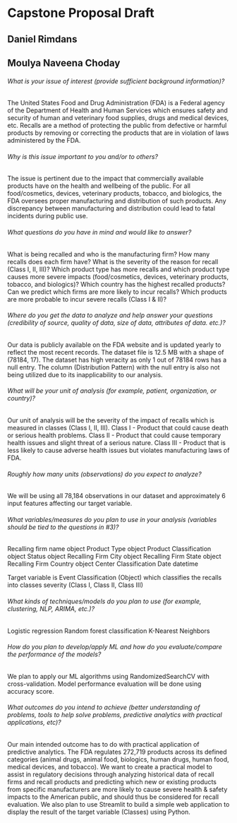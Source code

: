 # Capstone Proposal Draft 
## Daniel Rimdans
## Moulya Naveena Choday

###### What is your issue of interest (provide sufficient background information)?
The United States Food and Drug Administration (FDA) is a Federal agency of the Department of Health and Human Services which ensures safety and security of human and veterinary food supplies, drugs and medical devices, etc. 
Recalls are a method of protecting the public from defective or harmful products by removing or correcting the products that are in violation of laws administered by the FDA. 

###### Why is this issue important to you and/or to others?
The issue is pertinent due to the impact that commercially available products have on the health and wellbeing of the public. 
For all food/cosmetics, devices, veterinary products, tobacco, and biologics, the FDA oversees proper manufacturing and distribution of such products. 
Any discrepancy between manufacturing and distribution could lead to fatal incidents during public use.

###### What questions do you have in mind and would like to answer?
What is being recalled and who is the manufacturing firm?
How many recalls does each firm have?
What is the severity of the reason for recall (Class I, II, III)?
Which product type has more recalls and which product type causes more severe impacts (food/cosmetics, devices, veterinary products, tobacco, and biologics)?
Which country has the highest recalled products?
Can we predict which firms are more likely to incur recalls?
Which products are more probable to incur severe recalls (Class I & II)?

###### Where do you get the data to analyze and help answer your questions (credibility of source, quality of data, size of data, attributes of data. etc.)?
Our data is publicly available on the FDA website and is updated yearly to reflect the most recent records. 
The dataset file is 12.5 MB with a shape of (78184, 17). The dataset has high veracity as only 1 out of 78184 rows has a null entry. 
The column (Distribution Pattern) with the null entry is also not being utilized due to its inapplicability to our analysis.

###### What will be your unit of analysis (for example, patient, organization, or country)?
Our unit of analysis will be the severity of the impact of recalls which is measured in classes (Class I, II, III).
Class I - Product that could cause death or serious health problems.
Class II - Product that could cause temporary health issues and slight threat of a serious nature. 
Class III - Product that is less likely to cause adverse health issues but violates manufacturing laws of FDA. 

###### Roughly how many units (observations) do you expect to analyze?
We will be using all 78,184 observations in our dataset and approximately 6 input features affecting our target variable.

###### What variables/measures do you plan to use in your analysis (variables should be tied to the questions in #3)?
Recalling firm name  		      object
Product Type                          object
Product Classification                object
Status                                object
Recalling Firm City                   object
Recalling Firm State                  object
Recalling Firm Country                object
Center Classification Date            datetime

Target variable is Event Classification (Object) which classifies the recalls into classes severity (Class I, Class II, Class III)

###### What kinds of techniques/models do you plan to use (for example, clustering, NLP, ARIMA, etc.)?
Logistic regression 
Random forest classification 
K-Nearest Neighbors 
	
###### How do you plan to develop/apply ML and how do you evaluate/compare the performance of the models?
We plan to apply our ML algorithms using RandomizedSearchCV with cross-validation. Model performance evaluation will be done using accuracy score.

###### What outcomes do you intend to achieve (better understanding of problems, tools to help solve problems, predictive analytics with practical applications, etc)?
Our main intended outcome has to do with practical application of predictive analytics. The FDA regulates 272,719 products across its defined categories (animal drugs, animal food, biologics, human drugs, human food, medical devices, and tobacco). 
We want to create a practical model to assist in regulatory decisions through analyzing historical data of recall firms and recall products and predicting which new or existing products from specific manufacturers are more likely to cause severe health & safety impacts to the American public, and should thus be considered for recall evaluation.
We also plan to use Streamlit to build a simple web application to display the result of the target variable (Classes) using Python.
